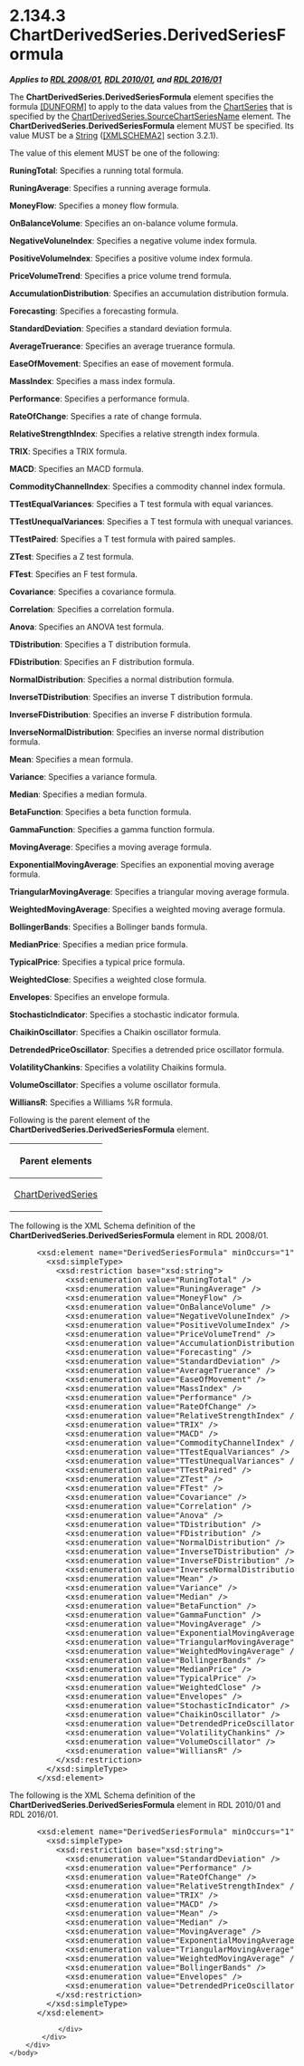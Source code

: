 <html dir="LTR" xmlns:mshelp="http://msdn.microsoft.com/mshelp" xmlns:ddue="http://ddue.schemas.microsoft.com/authoring/2003/5" xmlns:xlink="http://www.w3.org/1999/xlink" xmlns:tool="http://www.microsoft.com/tooltip">
    <head>
        <meta http-equiv="Content-Type" content="text/html; CHARSET=utf-8"></meta>
        <meta name="save" content="history"></meta>
        <title>2.134.3 ChartDerivedSeries.DerivedSeriesFormula</title>
        <xml>
            <mshelp:toctitle title="2.134.3 ChartDerivedSeries.DerivedSeriesFormula"></mshelp:toctitle>
            <mshelp:rltitle title="[MS-RDL]: ChartDerivedSeries.DerivedSeriesFormula"></mshelp:rltitle>
            <mshelp:keyword index="A" term="e4158671-1c55-4d63-bc88-e5ce6c47d429"></mshelp:keyword>
            <mshelp:attr name="DCSext.ContentType" value="open specification"></mshelp:attr>
            <mshelp:attr name="AssetID" value="e4158671-1c55-4d63-bc88-e5ce6c47d429"></mshelp:attr>
            <mshelp:attr name="TopicType" value="kbRef"></mshelp:attr>
            <mshelp:attr name="DCSext.Title" value="[MS-RDL]: ChartDerivedSeries.DerivedSeriesFormula" />
        </xml>
    </head>
    <body>
        <div id="header">
            <h1 class="heading">2.134.3 ChartDerivedSeries.DerivedSeriesFormula</h1>
        </div>
        <div id="mainSection">
            <div id="mainBody">
                <div id="allHistory" class="saveHistory"></div>
                <div id="sectionSection0" class="section" name="collapseableSection">
                    

<p><b><i>Applies to </i></b><a href="1e855f94-4617-47e4-b89e-0856c6cb420f.md"><b><i>RDL 2008/01</i></b></a><b><i>,
</i></b><a href="3428e690-a348-4ec7-8a6a-8efb42d2cdee.md"><b><i>RDL 2010/01</i></b></a><b><i>,
and </i></b><a href="52ce3983-2bfc-4e72-9359-42aaf5fe4509.md"><b><i>RDL 2016/01</i></b></a></p>

<p>The <b>ChartDerivedSeries.DerivedSeriesFormula</b> element
specifies the formula <a href="https://go.microsoft.com/fwlink/?LinkId=257860">[DUNFORM]</a>
to apply to the data values from the <a href="aee11573-3fcf-4365-938b-e6c8ceece6e1.md">ChartSeries</a> that is
specified by the <a href="8f648c92-eba7-4254-ac79-3054cf89c15b.md">ChartDerivedSeries.SourceChartSeriesName</a>
element. The <b>ChartDerivedSeries.DerivedSeriesFormula</b> element MUST be
specified. Its value MUST be a <a href="1ed81ef3-a683-45e3-aaad-bd2bbe71bc3d.md">String</a> (<a href="https://go.microsoft.com/fwlink/?LinkId=90610">[XMLSCHEMA2]</a> section
3.2.1).</p>

<p>The value of this element MUST be one of the following:</p>

<p><b>RuningTotal</b>: Specifies a running total
formula.</p>

<p><b>RuningAverage</b>: Specifies a running average
formula.</p>

<p><b>MoneyFlow</b>: Specifies a money flow formula. </p>

<p><b>OnBalanceVolume</b>: Specifies an on-balance
volume formula.</p>

<p><b>NegativeVoluneIndex</b>: Specifies a negative
volume index formula.</p>

<p><b>PositiveVolumeIndex</b>: Specifies a positive
volume index formula.</p>

<p><b>PriceVolumeTrend</b>: Specifies a price volume
trend formula.</p>

<p><b>AccumulationDistribution</b>: Specifies an
accumulation distribution formula.</p>

<p><b>Forecasting</b>: Specifies a forecasting formula.</p>

<p><b>StandardDeviation</b>: Specifies a standard
deviation formula.</p>

<p><b>AverageTruerance</b>: Specifies an average truerance
formula.</p>

<p><b>EaseOfMovement</b>: Specifies an ease of movement
formula.</p>

<p><b>MassIndex</b>: Specifies a mass index formula.</p>

<p><b>Performance</b>: Specifies a performance formula.</p>

<p><b>RateOfChange</b>: Specifies a rate of change
formula.</p>

<p><b>RelativeStrengthIndex</b>: Specifies a relative
strength index formula.</p>

<p><b>TRIX</b>: Specifies a TRIX formula.</p>

<p><b>MACD</b>: Specifies an MACD formula.</p>

<p><b>CommodityChannelIndex</b>: Specifies a commodity
channel index formula.</p>

<p><b>TTestEqualVariances</b>: Specifies a T test
formula with equal variances.</p>

<p><b>TTestUnequalVariances</b>: Specifies a T test
formula with unequal variances.</p>

<p><b>TTestPaired</b>: Specifies a T test formula with
paired samples.</p>

<p><b>ZTest</b>: Specifies a Z test formula.</p>

<p><b>FTest</b>: Specifies an F test formula.</p>

<p><b>Covariance</b>: Specifies a covariance formula.</p>

<p><b>Correlation</b>: Specifies a correlation formula.</p>

<p><b>Anova</b>: Specifies an ANOVA test formula.</p>

<p><b>TDistribution</b>: Specifies a T distribution
formula.</p>

<p><b>FDistribution</b>: Specifies an F distribution
formula.</p>

<p><b>NormalDistribution</b>: Specifies a normal
distribution formula.</p>

<p><b>InverseTDistribution</b>: Specifies an inverse T
distribution formula.</p>

<p><b>InverseFDistribution</b>: Specifies an inverse F
distribution formula.</p>

<p><b>InverseNormalDistribution</b>: Specifies an
inverse normal distribution formula.</p>

<p><b>Mean</b>: Specifies a mean formula.</p>

<p><b>Variance</b>: Specifies a variance formula.</p>

<p><b>Median</b>: Specifies a median formula.</p>

<p><b>BetaFunction</b>: Specifies a beta function
formula.</p>

<p><b>GammaFunction</b>: Specifies a gamma function
formula.</p>

<p><b>MovingAverage</b>: Specifies a moving average
formula.</p>

<p><b>ExponentialMovingAverage</b>: Specifies an
exponential moving average formula.</p>

<p><b>TriangularMovingAverage</b>: Specifies a
triangular moving average formula.</p>

<p><b>WeightedMovingAverage</b>: Specifies a weighted
moving average formula.</p>

<p><b>BollingerBands</b>: Specifies a Bollinger bands
formula.</p>

<p><b>MedianPrice</b>: Specifies a median price formula.</p>

<p><b>TypicalPrice</b>: Specifies a typical price
formula.</p>

<p><b>WeightedClose</b>: Specifies a weighted close
formula.</p>

<p><b>Envelopes</b>: Specifies an envelope formula.</p>

<p><b>StochasticIndicator</b>: Specifies a stochastic
indicator formula.</p>

<p><b>ChaikinOscillator</b>: Specifies a Chaikin
oscillator formula.</p>

<p><b>DetrendedPriceOscillator</b>: Specifies a
detrended price oscillator formula.</p>

<p><b>VolatilityChankins</b>: Specifies a volatility
Chaikins formula.</p>

<p><b>VolumeOscillator</b>: Specifies a volume
oscillator formula.</p>

<p><b>WilliansR</b>: Specifies a Williams %R formula.</p>

<p>Following is the parent element of the <b>ChartDerivedSeries.DerivedSeriesFormula</b>
element.</p>

<table>
 <thead>
  <tr>
   <th>
   <p>Parent elements</p>
   </th>
  </tr>
 </thead>
 <tr>
  <td>
  <p><a href="1d639ad1-8e24-45ec-8dcb-8b6163780a36.md">ChartDerivedSeries</a>
  </p>
  </td>
 </tr>
</table>

<p>The following is the XML Schema definition of the <b>ChartDerivedSeries.DerivedSeriesFormula</b>
element in RDL 2008/01.</p>

<dl>
<dd>
<div><pre> &lt;xsd:element name=&quot;DerivedSeriesFormula&quot; minOccurs=&quot;1&quot;&gt;
   &lt;xsd:simpleType&gt;
     &lt;xsd:restriction base=&quot;xsd:string&quot;&gt;
       &lt;xsd:enumeration value=&quot;RuningTotal&quot; /&gt;
       &lt;xsd:enumeration value=&quot;RuningAverage&quot; /&gt;
       &lt;xsd:enumeration value=&quot;MoneyFlow&quot; /&gt;
       &lt;xsd:enumeration value=&quot;OnBalanceVolume&quot; /&gt;
       &lt;xsd:enumeration value=&quot;NegativeVoluneIndex&quot; /&gt;
       &lt;xsd:enumeration value=&quot;PositiveVolumeIndex&quot; /&gt;
       &lt;xsd:enumeration value=&quot;PriceVolumeTrend&quot; /&gt;
       &lt;xsd:enumeration value=&quot;AccumulationDistribution&quot; /&gt;
       &lt;xsd:enumeration value=&quot;Forecasting&quot; /&gt;
       &lt;xsd:enumeration value=&quot;StandardDeviation&quot; /&gt;
       &lt;xsd:enumeration value=&quot;AverageTruerance&quot; /&gt;
       &lt;xsd:enumeration value=&quot;EaseOfMovement&quot; /&gt;
       &lt;xsd:enumeration value=&quot;MassIndex&quot; /&gt;
       &lt;xsd:enumeration value=&quot;Performance&quot; /&gt;
       &lt;xsd:enumeration value=&quot;RateOfChange&quot; /&gt;
       &lt;xsd:enumeration value=&quot;RelativeStrengthIndex&quot; /&gt;
       &lt;xsd:enumeration value=&quot;TRIX&quot; /&gt;
       &lt;xsd:enumeration value=&quot;MACD&quot; /&gt;
       &lt;xsd:enumeration value=&quot;CommodityChannelIndex&quot; /&gt;
       &lt;xsd:enumeration value=&quot;TTestEqualVariances&quot; /&gt;
       &lt;xsd:enumeration value=&quot;TTestUnequalVariances&quot; /&gt;
       &lt;xsd:enumeration value=&quot;TTestPaired&quot; /&gt;
       &lt;xsd:enumeration value=&quot;ZTest&quot; /&gt;
       &lt;xsd:enumeration value=&quot;FTest&quot; /&gt;
       &lt;xsd:enumeration value=&quot;Covariance&quot; /&gt;
       &lt;xsd:enumeration value=&quot;Correlation&quot; /&gt;
       &lt;xsd:enumeration value=&quot;Anova&quot; /&gt;
       &lt;xsd:enumeration value=&quot;TDistribution&quot; /&gt;
       &lt;xsd:enumeration value=&quot;FDistribution&quot; /&gt;
       &lt;xsd:enumeration value=&quot;NormalDistribution&quot; /&gt;
       &lt;xsd:enumeration value=&quot;InverseTDistribution&quot; /&gt;
       &lt;xsd:enumeration value=&quot;InverseFDistribution&quot; /&gt;
       &lt;xsd:enumeration value=&quot;InverseNormalDistribution&quot; /&gt;
       &lt;xsd:enumeration value=&quot;Mean&quot; /&gt;
       &lt;xsd:enumeration value=&quot;Variance&quot; /&gt;
       &lt;xsd:enumeration value=&quot;Median&quot; /&gt;
       &lt;xsd:enumeration value=&quot;BetaFunction&quot; /&gt;
       &lt;xsd:enumeration value=&quot;GammaFunction&quot; /&gt;
       &lt;xsd:enumeration value=&quot;MovingAverage&quot; /&gt;
       &lt;xsd:enumeration value=&quot;ExponentialMovingAverage&quot; /&gt;
       &lt;xsd:enumeration value=&quot;TriangularMovingAverage&quot; /&gt;
       &lt;xsd:enumeration value=&quot;WeightedMovingAverage&quot; /&gt;
       &lt;xsd:enumeration value=&quot;BollingerBands&quot; /&gt;
       &lt;xsd:enumeration value=&quot;MedianPrice&quot; /&gt;
       &lt;xsd:enumeration value=&quot;TypicalPrice&quot; /&gt;
       &lt;xsd:enumeration value=&quot;WeightedClose&quot; /&gt;
       &lt;xsd:enumeration value=&quot;Envelopes&quot; /&gt;
       &lt;xsd:enumeration value=&quot;StochasticIndicator&quot; /&gt;
       &lt;xsd:enumeration value=&quot;ChaikinOscillator&quot; /&gt;
       &lt;xsd:enumeration value=&quot;DetrendedPriceOscillator&quot; /&gt;
       &lt;xsd:enumeration value=&quot;VolatilityChankins&quot; /&gt;
       &lt;xsd:enumeration value=&quot;VolumeOscillator&quot; /&gt;
       &lt;xsd:enumeration value=&quot;WilliansR&quot; /&gt;
     &lt;/xsd:restriction&gt;
   &lt;/xsd:simpleType&gt;
 &lt;/xsd:element&gt;
</pre></div>
</dd></dl>

<p>The following is the XML Schema definition of the <b>ChartDerivedSeries.DerivedSeriesFormula</b>
element in RDL 2010/01 and RDL 2016/01.</p>

<dl>
<dd>
<div><pre> &lt;xsd:element name=&quot;DerivedSeriesFormula&quot; minOccurs=&quot;1&quot;&gt;
   &lt;xsd:simpleType&gt;
     &lt;xsd:restriction base=&quot;xsd:string&quot;&gt;
       &lt;xsd:enumeration value=&quot;StandardDeviation&quot; /&gt;
       &lt;xsd:enumeration value=&quot;Performance&quot; /&gt;
       &lt;xsd:enumeration value=&quot;RateOfChange&quot; /&gt;
       &lt;xsd:enumeration value=&quot;RelativeStrengthIndex&quot; /&gt;
       &lt;xsd:enumeration value=&quot;TRIX&quot; /&gt;
       &lt;xsd:enumeration value=&quot;MACD&quot; /&gt;
       &lt;xsd:enumeration value=&quot;Mean&quot; /&gt;
       &lt;xsd:enumeration value=&quot;Median&quot; /&gt;
       &lt;xsd:enumeration value=&quot;MovingAverage&quot; /&gt;
       &lt;xsd:enumeration value=&quot;ExponentialMovingAverage&quot; /&gt;
       &lt;xsd:enumeration value=&quot;TriangularMovingAverage&quot; /&gt;
       &lt;xsd:enumeration value=&quot;WeightedMovingAverage&quot; /&gt;
       &lt;xsd:enumeration value=&quot;BollingerBands&quot; /&gt;
       &lt;xsd:enumeration value=&quot;Envelopes&quot; /&gt;
       &lt;xsd:enumeration value=&quot;DetrendedPriceOscillator&quot; /&gt;
     &lt;/xsd:restriction&gt;
   &lt;/xsd:simpleType&gt;
 &lt;/xsd:element&gt;
</pre></div>
</dd></dl>


                </div>
            </div>
        </div>
    </body>
</html>